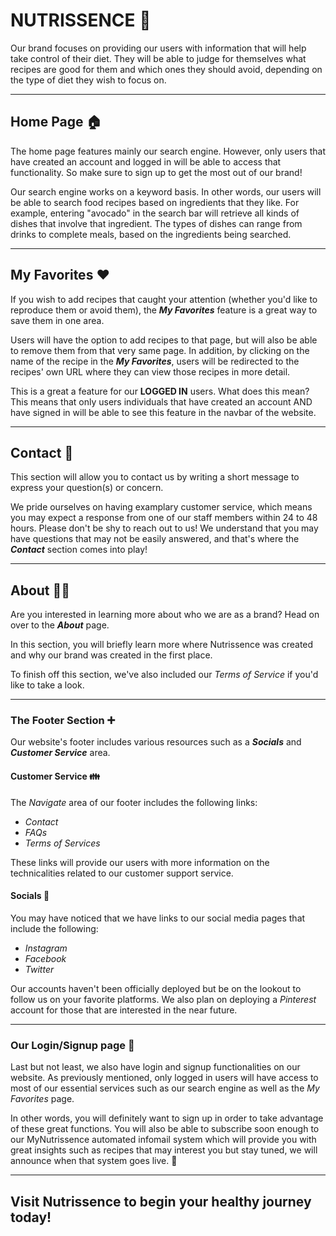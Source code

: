 # NUTRISSENCE :leaves:



Our brand focuses on providing our users with information that will help take control of their diet. They will be able to judge for themselves what recipes are good for them and which ones they should avoid, depending on the type of diet they wish to focus on. 



---



## Home Page :house:



The home page features mainly our search engine. However, only users that have created an account and logged in will be able to access that functionality. So make sure to sign up to get the most out of our brand! 



Our search engine works on a keyword basis. In other words, our users will be able to search food recipes based on ingredients that they like. For example, entering "avocado" in the search bar will retrieve all kinds of dishes that involve that ingredient. The types of dishes can range from drinks to complete meals, based on the ingredients being searched. 



---



## My Favorites :hearts:



If you wish to add recipes that caught your attention (whether you'd like to reproduce them or avoid them), the **_My Favorites_** feature is a great way to save them in one area.

Users will have the option to add recipes to that page, but will also be able to remove them from that very same page. In addition, by clicking on the name of the recipe in the **_My Favorites_**, users will be redirected to the recipes' own URL where they can view those recipes in more detail. 



This is a great a feature for our **LOGGED IN** users. What does this mean? This means that only users individuals that have created an account AND have signed in will be able to see this feature in the navbar of the website. 



---



## Contact :handshake:



This section will allow you to contact us by writing a short message to express your question(s) or concern.   

We pride ourselves on having examplary customer service, which means you may expect a response from one of our staff members within 24 to 48 hours. Please don't be shy to reach out to us! We understand that you may have questions that may not be easily answered, and that's where the **_Contact_** section comes into play! 



---



## About :raising_hand_man:



Are you interested in learning more about who we are as a brand? Head on over to the **_About_** page. 

In this section, you will briefly learn more where Nutrissence was created and why our brand was created in the first place. 

To finish off this section, we've also included our _Terms of Service_ if you'd like to take a look. 



---



### The Footer Section :heavy_plus_sign:



Our website's footer includes various resources such as a **_Socials_** and **_Customer Service_** area. 



#### Customer Service :family:


The _Navigate_ area of our footer includes the following links: 


- _Contact_
- _FAQs_
- _Terms of Services_


These links will provide our users with more information on the technicalities related to our customer support service. 



#### Socials :iphone:


You may have noticed that we have links to our social media pages that include the following:

- _Instagram_
- _Facebook_
- _Twitter_

Our accounts haven't been officially deployed but be on the lookout to follow us on your favorite platforms. We also plan on deploying a _Pinterest_ account for those that are interested in the near future.


---



### Our Login/Signup page :man:



Last but not least, we also have login and signup functionalities on our website. As previously mentioned, only logged in users will have access to most of our essential services such as our search engine as well as the _My Favorites_ page. 

In other words, you will definitely want to sign up in order to take advantage of these great functions. You will also be able to subscribe soon enough to our MyNutrissence automated infomail system which will provide you with great insights such as recipes that may interest you but stay tuned, we will announce when that system goes live. :eyes:



---



## Visit Nutrissence to begin your healthy journey today!
